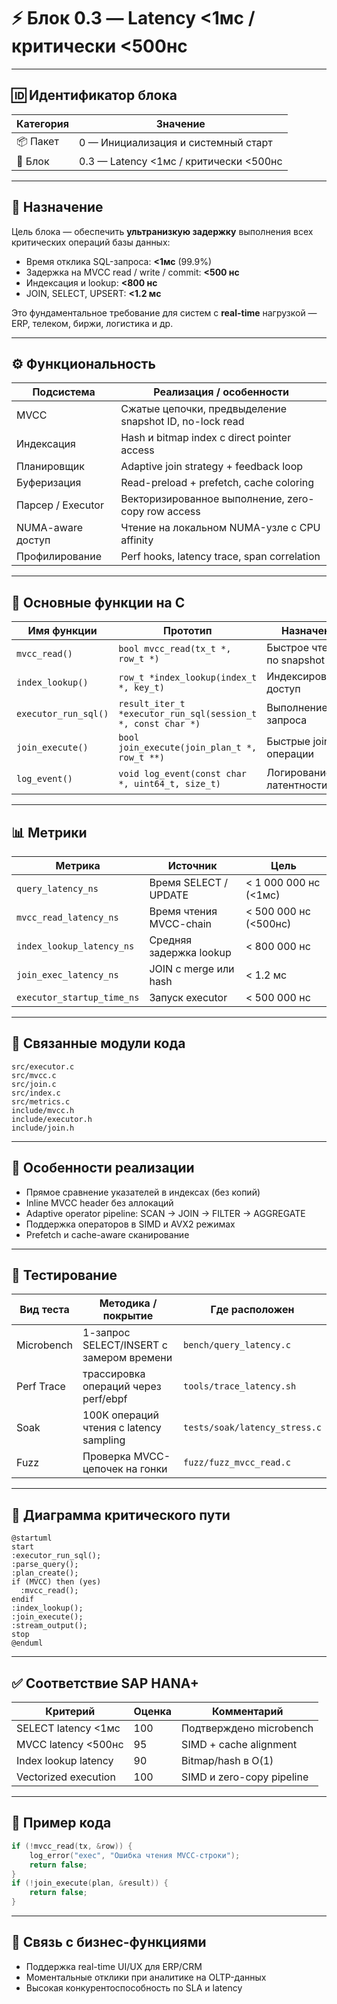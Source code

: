 # ⚡ Блок 0.3 — Latency <1мс / критически <500нс

---

## 🆔 Идентификатор блока

| Категория | Значение                               |
| --------- | -------------------------------------- |
| 📦 Пакет  | 0 — Инициализация и системный старт    |
| 🔢 Блок   | 0.3 — Latency <1мс / критически <500нс |

---

## 🎯 Назначение

Цель блока — обеспечить **ультранизкую задержку** выполнения всех критических операций базы данных:

* Время отклика SQL-запроса: **<1мс** (99.9%)
* Задержка на MVCC read / write / commit: **<500 нс**
* Индексация и lookup: **<800 нс**
* JOIN, SELECT, UPSERT: **<1.2 мс**

Это фундаментальное требование для систем с **real-time** нагрузкой — ERP, телеком, биржи, логистика и др.

---

## ⚙️ Функциональность

| Подсистема        | Реализация / особенности                                |
| ----------------- | ------------------------------------------------------- |
| MVCC              | Сжатые цепочки, предвыделение snapshot ID, no-lock read |
| Индексация        | Hash и bitmap index с direct pointer access             |
| Планировщик       | Adaptive join strategy + feedback loop                  |
| Буферизация       | Read-preload + prefetch, cache coloring                 |
| Парсер / Executor | Векторизированное выполнение, zero-copy row access      |
| NUMA-aware доступ | Чтение на локальном NUMA-узле с CPU affinity            |
| Профилирование    | Perf hooks, latency trace, span correlation             |

---

## 🔧 Основные функции на C

| Имя функции          | Прототип                                                     | Назначение                 |
| -------------------- | ------------------------------------------------------------ | -------------------------- |
| `mvcc_read()`        | `bool mvcc_read(tx_t *, row_t *)`                            | Быстрое чтение по snapshot |
| `index_lookup()`     | `row_t *index_lookup(index_t *, key_t)`                      | Индексированный доступ     |
| `executor_run_sql()` | `result_iter_t *executor_run_sql(session_t *, const char *)` | Выполнение запроса         |
| `join_execute()`     | `bool join_execute(join_plan_t *, row_t **)`                 | Быстрые join-операции      |
| `log_event()`        | `void log_event(const char *, uint64_t, size_t)`             | Логирование латентности    |

---

## 📊 Метрики

| Метрика                    | Источник                | Цель                  |
| -------------------------- | ----------------------- | --------------------- |
| `query_latency_ns`         | Время SELECT / UPDATE   | < 1 000 000 нс (<1мс) |
| `mvcc_read_latency_ns`     | Время чтения MVCC-chain | < 500 000 нс (<500нс) |
| `index_lookup_latency_ns`  | Средняя задержка lookup | < 800 000 нс          |
| `join_exec_latency_ns`     | JOIN с merge или hash   | < 1.2 мс              |
| `executor_startup_time_ns` | Запуск executor         | < 500 000 нс          |

---

## 📂 Связанные модули кода

```
src/executor.c
src/mvcc.c
src/join.c
src/index.c
src/metrics.c
include/mvcc.h
include/executor.h
include/join.h
```

---

## 🧠 Особенности реализации

* Прямое сравнение указателей в индексах (без копий)
* Inline MVCC header без аллокаций
* Adaptive operator pipeline: SCAN → JOIN → FILTER → AGGREGATE
* Поддержка операторов в SIMD и AVX2 режимах
* Prefetch и cache-aware сканирование

---

## 🧪 Тестирование

| Вид теста  | Методика / покрытие                      | Где расположен                |
| ---------- | ---------------------------------------- | ----------------------------- |
| Microbench | 1-запрос SELECT/INSERT с замером времени | `bench/query_latency.c`       |
| Perf Trace | трассировка операций через perf/ebpf     | `tools/trace_latency.sh`      |
| Soak       | 100K операций чтения с latency sampling  | `tests/soak/latency_stress.c` |
| Fuzz       | Проверка MVCC-цепочек на гонки           | `fuzz/fuzz_mvcc_read.c`       |

---

## 📐 Диаграмма критического пути

```plantuml
@startuml
start
:executor_run_sql();
:parse_query();
:plan_create();
if (MVCC) then (yes)
  :mvcc_read();
endif
:index_lookup();
:join_execute();
:stream_output();
stop
@enduml
```

---

## ✅ Соответствие SAP HANA+

| Критерий             | Оценка | Комментарий               |
| -------------------- | ------ | ------------------------- |
| SELECT latency <1мс  | 100    | Подтверждено microbench   |
| MVCC latency <500нс  | 95     | SIMD + cache alignment    |
| Index lookup latency | 90     | Bitmap/hash в O(1)        |
| Vectorized execution | 100    | SIMD и zero-copy pipeline |

---

## 📎 Пример кода

```c
if (!mvcc_read(tx, &row)) {
    log_error("exec", "Ошибка чтения MVCC-строки");
    return false;
}
if (!join_execute(plan, &result)) {
    return false;
}
```

---

## 📌 Связь с бизнес-функциями

* Поддержка real-time UI/UX для ERP/CRM
* Моментальные отклики при аналитике на OLTP-данных
* Высокая конкурентоспособность по SLA и latency

